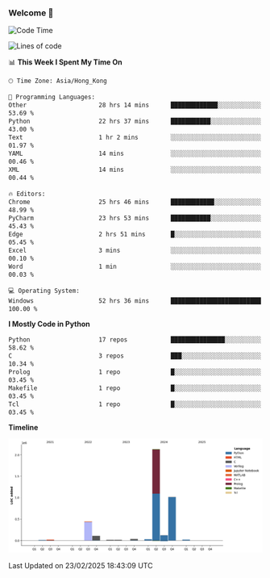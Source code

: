 ### Welcome 👋

<!--START_SECTION:waka-->
![Code Time](http://img.shields.io/badge/Code%20Time-1%2C506%20hrs%2015%20mins-blue)

![Lines of code](https://img.shields.io/badge/From%20Hello%20World%20I%27ve%20Written-4.0%20million%20lines%20of%20code-blue)

📊 **This Week I Spent My Time On** 

```text
🕑︎ Time Zone: Asia/Hong_Kong

💬 Programming Languages: 
Other                    28 hrs 14 mins      █████████████░░░░░░░░░░░░   53.69 % 
Python                   22 hrs 37 mins      ███████████░░░░░░░░░░░░░░   43.00 % 
Text                     1 hr 2 mins         ░░░░░░░░░░░░░░░░░░░░░░░░░   01.97 % 
YAML                     14 mins             ░░░░░░░░░░░░░░░░░░░░░░░░░   00.46 % 
XML                      14 mins             ░░░░░░░░░░░░░░░░░░░░░░░░░   00.44 % 

🔥 Editors: 
Chrome                   25 hrs 46 mins      ████████████░░░░░░░░░░░░░   48.99 % 
PyCharm                  23 hrs 53 mins      ███████████░░░░░░░░░░░░░░   45.43 % 
Edge                     2 hrs 51 mins       █░░░░░░░░░░░░░░░░░░░░░░░░   05.45 % 
Excel                    3 mins              ░░░░░░░░░░░░░░░░░░░░░░░░░   00.10 % 
Word                     1 min               ░░░░░░░░░░░░░░░░░░░░░░░░░   00.03 % 

💻 Operating System: 
Windows                  52 hrs 36 mins      █████████████████████████   100.00 % 
```

**I Mostly Code in Python** 

```text
Python                   17 repos            ███████████████░░░░░░░░░░   58.62 % 
C                        3 repos             ███░░░░░░░░░░░░░░░░░░░░░░   10.34 % 
Prolog                   1 repo              █░░░░░░░░░░░░░░░░░░░░░░░░   03.45 % 
Makefile                 1 repo              █░░░░░░░░░░░░░░░░░░░░░░░░   03.45 % 
Tcl                      1 repo              █░░░░░░░░░░░░░░░░░░░░░░░░   03.45 % 
```



**Timeline**

![Lines of Code chart](https://raw.githubusercontent.com/xhj2501/xhj2501/main/assets/bar_graph.png)


 Last Updated on 23/02/2025 18:43:09 UTC
<!--END_SECTION:waka-->

